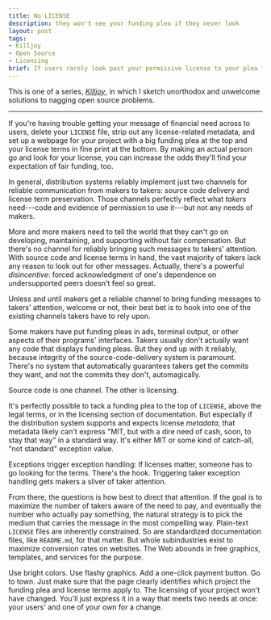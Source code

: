 ```yaml
---
title: No LICENSE
description: they won't see your funding plea if they never look
layout: post
tags:
- Killjoy
- Open Source
- Licensing
brief: If users rarely look past your permissive license to your plea for funding, yank the license out of your project, make users go looking to find it, and show them your plea where they do.
---
```


This is one of a series, [_Killjoy_](/series/Killjoy.html), in which I sketch unorthodox and unwelcome solutions to nagging open source problems.

---

If you're having trouble getting your message of financial need across to users, delete your `LICENSE` file, strip out any license-related metadata, and set up a webpage for your project with a big funding plea at the top and your license terms in fine print at the bottom.  By making an actual person go and look for your license, you can increase the odds they'll find your expectation of fair funding, too.

In general, distribution systems reliably implement just two channels for reliable communication from makers to takers: source code delivery and license term preservation.  Those channels perfectly reflect what _takers_ need---code and evidence of permission to use it---but not any needs of makers.

More and more makers need to tell the world that they can't go on developing, maintaining, and supporting without fair compensation.  But there's no channel for reliably bringing such messages to takers' attention.  With source code and license terms in hand, the vast majority of takers lack any reason to look out for other messages.  Actually, there's a powerful _disincentive_: forced acknowledgment of one's dependence on undersupported peers doesn't feel so great.

Unless and until makers get a reliable channel to bring funding messages to takers' attention, welcome or not, their best bet is to hook into one of the existing channels takers have to rely upon.

Some makers have put funding pleas in ads, terminal output, or other aspects of their programs' interfaces.  Takers usually don't actually want any code that displays funding pleas.  But they end up with it reliably, because integrity of the source-code-delivery system is paramount.  There's no system that automatically  guarantees takers get the commits they want, and not the commits they don't, automagically.

Source code is one channel.  The other is licensing.

It's perfectly possible to tack a funding plea to the top of `LICENSE`, above the legal terms, or in the licensing section of documentation.  But especially if the distribution system supports and expects license _metadata_, that metadata likely can't express "MIT, but with a dire need of cash, soon, to stay that way" in a standard way.  It's either MIT or some kind of catch-all, "not standard" exception value.

Exceptions trigger exception handling:  If licenses matter, someone has to go looking for the terms.  There's the hook.  Triggering taker exception handling gets makers a sliver of taker attention.

From there, the questions is how best to direct that attention.  If the goal is to maximize the number of takers aware of the need to pay, and eventually the number who actually pay something, the natural strategy is to pick the medium that carries the message in the most compelling way.  Plain-text `LICENSE` files are inherently constrained.  So are standardized documentation files, like `README.md`, for that matter.  But whole subindustries exist to maximize conversion rates on websites.  The Web abounds in free graphics, templates, and services for the purpose.

Use bright colors.  Use flashy graphics.  Add a one-click payment button.  Go to town.  Just make sure that the page clearly identifies which project the funding plea and license terms apply to.  The licensing of your project won't have changed.  You'll just express it in a way that meets two needs at once: your users' and one of your own for a change.
